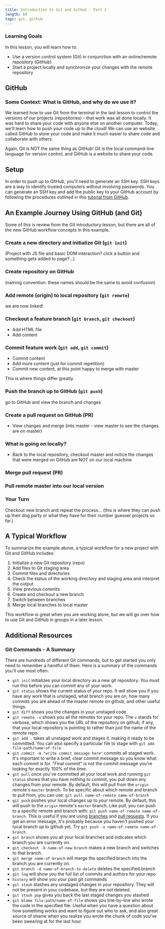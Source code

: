 ```yaml
---
title: Introduction to Git and GitHub - Part 2
length: 60
tags: git, github
---
```


### Learning Goals

In this lesson, you will learn how to:

* Use a version control system (Git) in conjunction with an online/remote repository (GitHub)
* Start a project locally and synchronize your changes with the remote repository

## GitHub

### Some Context: What is GitHub, and why do we use it?

We learned how to use Git from the terminal in the last lesson to control the versions of our projects (repositories) - that work was all done locally. It was hard to share your code with anyone else on another computer. Today, we'll learn how to push your code up to the cloud! We can use an website called GitHub to store your code and make it much easier to share code and collaborate with others.

Again, Git is NOT the same thing as GitHub! Git is the local command-line language for version control, and GitHub is a website to share your code.

## Setup

In order to push up to GitHub, you'll need to generate an SSH key. SSH keys are a way to identify trusted computers without involving passwords. You can generate an SSH key and add the public key to your GitHub account by following the procedures outlined in this [tutorial from GitHub](https://help.github.com/articles/generating-an-ssh-key/).

## An Example Journey Using GitHub (and Git)

Some of this is review from the Git introductory lesson, but there are all of the new GitHub workflow concepts in this example.

### Create a new directory and initialize Git (`git init`)

(Project with JS file and basic DOM interaction? click a button and something gets added to page?...)

### Create repository on GitHub

(naming convention: these names should be the same to avoid confusion)

### Add remote (origin) to local repository (`git remote`)

we are now linked!

### Checkout a feature branch (`git branch`, `git checkout`)

* Add HTML file
* Add content

### Commit feature work (`git add`, `git commit`)

* Commit content
* Add more content (just for commit repetition)
* Commit new content, at this point happy to merge with master

This is where things differ greatly.

### Push the branch up to GitHub (`git push`)

go to GitHub and view the branch and changes

### Create a pull request on GitHub (PR)

* View changes and merge (into master - view master to see the changes are on master)

### What is going on locally?
* Back to the local repository, checkout master and notice the changes that were merged on GitHub are NOT on our local machine

### Merge pull request (PR)


### Pull remote master into our local version

### Your Turn

Checkout new branch and repeat the process... (this is where they can push up their dog party or what they have for their number guesser projects so far.)

## A Typical Workflow

To summarize the example above, a typical workflow for a new project with Git and GitHub includes:

1. Initialize a new Git repository (repo)
2. Add files to Git staging area
3. Commit files and directories
4. Check the status of the working directory and staging area and interpret the output
5. View previous commits
6. Create and checkout a new branch
7. Switch between branches
8. Merge local branches to local master

This workflow is great when you are working alone, but we will go over how to use Git and GitHub in groups in a later lesson.

## Additional Resources

### Git Commands - A Summary

There are hundreds of different Git commands, but to get started you only need to remember a handful of them. Here is a summary of the commands you'll use most often:

* `git init` initializes your local directory as a new git repository. You must run this before you can commit any of your work.
* `git status` shows the current status of your repo. It will show you if you have any work that is unstaged, what branch you are on, how many commits you are ahead of the master remote on github, and other useful things.
* `git diff` shows you the changes in your unstaged code.
* `git remote -v` shows you all the remotes for your repo. The `v` stands for verbose, which shows you the URL of the repository on github, if any, that your local repository is pointing to rather than just the name of the remote repo.
* `git add .` takes all unstaged work and stages it, making it ready to be committed. You can also specify a particular file to stage with `git add file-path/name-of-file`
*  `git commit -m "write commit message here"` commits all staged work. It's important to write a brief, clear commit message so you know what each commit is for. "Final commit" is not the commit message you're looking for exactly 100% of the time.
* `git pull` once you've committed all your local work and running `git status` shows that you have nothing to commit, you pull down any changes from your remote. By default, this will pull from the `origin` remote's `master` branch. To be specific about which remote and branch to pull from, you can use: `git pull name-of-remote name-of-branch`
* `git push` pushes your local changes up to your remote. By default, this will push to the `origin` remote's `master` branch. Like pull, you can push to a specific remote and branch with: `git push name-of-remote name-of-branch`. This is useful if you are using [branches](https://git-scm.com/book/en/v2/Git-Branching-Basic-Branching-and-Merging) and [pull requests](https://git-scm.com/book/en/v2/GitHub-Contributing-to-a-Project#The-GitHub-Flow). If you get an error message, it's probably because you haven't pushed your local branch up to github yet. Try `git push -u name-of-remote name-of-branch`.
* `git branch` shows you all your local branches and indicates which branch you are currently on.
* `git checkout -b name-of-new-branch` makes a new branch and switches to that branch.
* `git merge name-of-branch` will merge the specified branch into the branch you are currently on.
* `git branch -d name-of-branch-to-delete` deletes the specified branch
* `git log` will show you the full list of commits and authors for your repo
* `history` will show you your past git commands
* `git stash` stashes any unstaged changes in your repository. They will not be present in your codebase, but they are not deleted.
* `git stash pop` gives you back the last staged changes you stashed
* `git blame file-path/name-of-file` shows you line-by-line who wrote the code in the specified file. Useful when you have a question about how something works and want to figure out who to ask, and also great source of shame when you realize you wrote the chunk of code you've been swearing at for the last hour.
